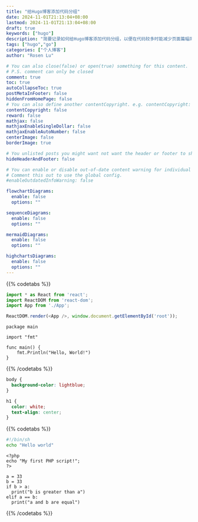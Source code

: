 ```yaml
---
title: "给Hugo博客添加代码分组"
date: 2024-11-01T21:13:04+08:00
lastmod: 2024-11-01T21:13:04+08:00
draft: true
keywords: ["hugo"]
description: "简要记录如何给Hugo博客添加代码分组，以便在代码较多时能减少页面篇幅同时便于阅读"
tags: ["hugo","go"]
categories: ["个人博客"]
author: "Rosen Lu"

# You can also close(false) or open(true) something for this content.
# P.S. comment can only be closed
comment: true
toc: true
autoCollapseToc: true
postMetaInFooter: false
hiddenFromHomePage: false
# You can also define another contentCopyright. e.g. contentCopyright: "This is another copyright."
contentCopyright: false
reward: false
mathjax: false
mathjaxEnableSingleDollar: false
mathjaxEnableAutoNumber: false
centerImage: false
borderImage: true

# You unlisted posts you might want not want the header or footer to show
hideHeaderAndFooter: false

# You can enable or disable out-of-date content warning for individual post.
# Comment this out to use the global config.
#enableOutdatedInfoWarning: false

flowchartDiagrams:
  enable: false
  options: ""

sequenceDiagrams: 
  enable: false
  options: ""

mermaidDiagrams: 
  enable: false
  options: ""

highchartsDiagrams: 
  enable: false
  options: ""
---
```


<!--more-->

 {{% codetabs %}}   

```javascript
import * as React from 'react';
import ReactDOM from 'react-dom';
import App from './App';

ReactDOM.render(<App />, window.document.getElementById('root'));
```

```go::Go语言编程
package main

import "fmt"

func main() {
    fmt.Println("Hello, World!")
}
```

{{% /codetabs %}}

```css
body {
  background-color: lightblue;
}

h1 {
  color: white;
  text-align: center;
}
```

 {{% codetabs %}}   

```bash
#!/bin/sh
echo "Hello world"
```

```php::世界上最好的语言
<?php
echo "My first PHP script!";
?>
```

```python::大模型的首选
a = 33
b = 33
if b > a:
  print("b is greater than a")
elif a == b:
  print("a and b are equal")
```

{{% /codetabs %}}